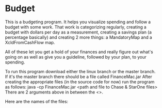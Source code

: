 # Budget
This is a budgeting program.  It helps you visualize spending and follow a budget with some work.
That work is categorizing regularly, creating a budget with dollars per day as a measurement, 
creating a savings plan (a percentage basically) and creating 2 more things: a MandatoryMap and a XcldFromCashFlow map.

All of these let you get a hold of your finances and really figure out what's going on as well as give you a guideline,
followed by your plan, to your spending.

To run this program download either the linux branch or the master branch.
If it's the master branch there should be a file called FinanceMac.jar
After creating the appropriate files (in the source code for now) run the program as follows:
java -cp FinanceMac.jar <path to your base directory where you keep all of the output files> <path and file to Chase & StarOne files>
There are 2 arguments above in between the <>.

Here are the names of the files:
